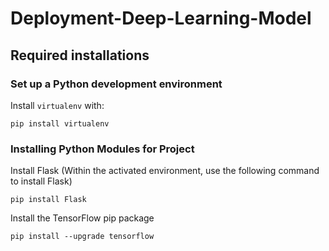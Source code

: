 # Deployment-Deep-Learning-Model
## Required installations
### Set up a Python development environment
Install `virtualenv` with:
```
pip install virtualenv
```
### Installing Python Modules for Project
Install Flask (Within the activated environment, use the following command to install Flask)
```
pip install Flask
```
Install the TensorFlow pip package
```
pip install --upgrade tensorflow
```
